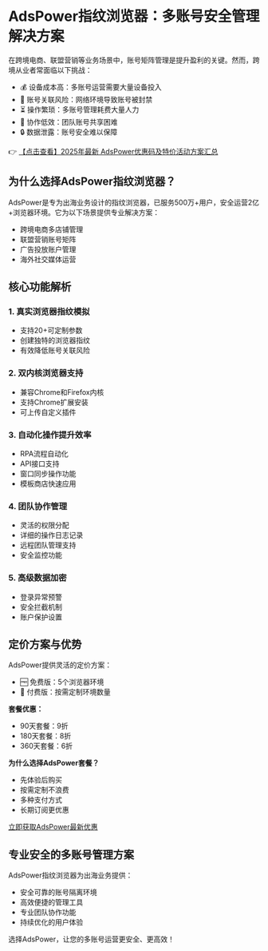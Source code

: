 # AdsPower指纹浏览器：多账号安全管理解决方案

在跨境电商、联盟营销等业务场景中，账号矩阵管理是提升盈利的关键。然而，跨境从业者常面临以下挑战：

- 💰 设备成本高：多账号运营需要大量设备投入
- 🚫 账号关联风险：网络环境导致账号被封禁
- ⏳ 操作繁琐：多账号管理耗费大量人力
- 👥 协作低效：团队账号共享困难
- 🔒 数据泄露：账号安全难以保障

👉 [【点击查看】2025年最新 AdsPower优惠码及特价活动方案汇总](https://bit.ly/adspower_free)

## 为什么选择AdsPower指纹浏览器？

AdsPower是专为出海业务设计的指纹浏览器，已服务500万+用户，安全运营2亿+浏览器环境。它为以下场景提供专业解决方案：
- 跨境电商多店铺管理
- 联盟营销账号矩阵
- 广告投放账户管理
- 海外社交媒体运营

## 核心功能解析

### 1. 真实浏览器指纹模拟
- 支持20+可定制参数
- 创建独特的浏览器指纹
- 有效降低账号关联风险

### 2. 双内核浏览器支持
- 兼容Chrome和Firefox内核
- 支持Chrome扩展安装
- 可上传自定义插件

### 3. 自动化操作提升效率
- RPA流程自动化
- API接口支持
- 窗口同步操作功能
- 模板商店快速应用

### 4. 团队协作管理
- 灵活的权限分配
- 详细的操作日志记录
- 远程团队管理支持
- 安全监控功能

### 5. 高级数据加密
- 登录异常预警
- 安全拦截机制
- 账户保护设置

## 定价方案与优势

AdsPower提供灵活的定价方案：

- 🆓 免费版：5个浏览器环境
- 💎 付费版：按需定制环境数量

**套餐优惠：**
- 90天套餐：9折
- 180天套餐：8折
- 360天套餐：6折

**为什么选择AdsPower套餐？**
- 先体验后购买
- 按需定制不浪费
- 多种支付方式
- 长期订阅更优惠

[立即获取AdsPower最新优惠](https://bit.ly/adspower_free)

## 专业安全的多账号管理方案

AdsPower指纹浏览器为出海业务提供：
- 安全可靠的账号隔离环境
- 高效便捷的管理工具
- 专业团队协作功能
- 持续优化的用户体验

选择AdsPower，让您的多账号运营更安全、更高效！